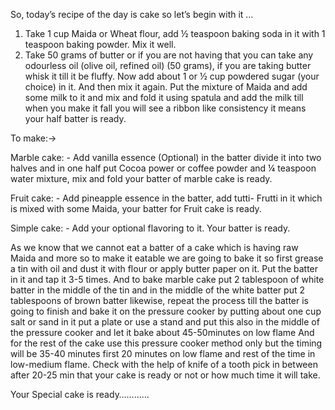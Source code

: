 So, today’s recipe of the day is cake so let’s begin with it …
1.	Take 1 cup Maida or Wheat flour, add ½ teaspoon baking soda in it with 1 teaspoon baking powder. Mix it well.
2.	Take 50 grams of butter or if you are not having that you can take any odourless oil (olive oil, refined oil) (50 grams), if you are taking butter whisk it till it be fluffy. Now add about 1 or ½ cup powdered sugar (your choice) in it. And then mix it again. Put the mixture of Maida and add some milk to it and mix and fold it using spatula and add the milk till when you make it fall you will see a ribbon like consistency it means your half batter is ready.

To make:->

Marble cake: -
Add vanilla essence (Optional) in the batter divide it into two halves and in one half put 
Cocoa power or coffee powder and ¼ teaspoon water mixture, mix and fold your batter of marble cake is ready.

Fruit cake: -
Add pineapple essence in the batter, add tutti- Frutti in it which is mixed with some Maida, your batter for Fruit cake is ready.
 
Simple cake: -
Add your optional flavoring to it.
Your batter is ready.

As we know that we cannot eat a batter of a cake which is having raw Maida and more so to make it eatable we are going to bake it so first grease a tin with oil and dust it with flour or apply butter paper on it.
Put the batter in it and tap it 3-5 times.
And to bake marble cake put 2 tablespoon of white batter in the middle of the tin and in the middle of the white batter put 2 tablespoons of brown batter likewise, repeat the process till the batter is going to finish and bake it on the pressure cooker by putting about one cup salt or sand in it put a plate or use a stand and put this also in the middle of the pressure cooker and let it bake about 45-50minutes on low flame
And for the rest of the cake use this pressure cooker method only but the timing will be 35-40 minutes first 20 minutes on low flame and rest of the time in low-medium flame.
Check with the help of knife of a tooth pick in between after 20-25 min that your cake is ready or not or how much time it will take.

Your Special cake is ready………...
 

